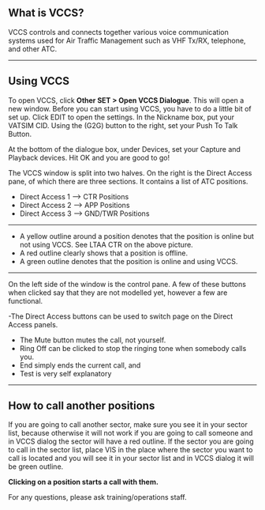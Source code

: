 ## What is VCCS?

VCCS controls and connects together various voice communication systems used for Air Traffic Management such as VHF Tx/RX, telephone, and other ATC.

---
## Using VCCS
To open VCCS, click **Other SET > Open VCCS Dialogue**. This will open a new window.
Before you can start using VCCS, you have to do a little bit of set up. Click EDIT to open the settings. In the Nickname box, put your VATSIM CID. Using the (G2G) button to the right, set your Push To Talk Button. 

At the bottom of the dialogue box, under Devices, set your Capture and Playback devices. Hit OK and you are good to go!

The VCCS window is split into two halves. On the right is the Direct Access pane, of which there are three sections. It contains a list of ATC positions.

- Direct Access 1 --> CTR Positions
- Direct Access 2 --> APP Positions
- Direct Access 3 --> GND/TWR Positions

---

- A yellow outline around a position denotes that the position is online but not using VCCS. See LTAA CTR on the above picture.
- A red outline clearly shows that a position is offline.
- A green outline denotes that the position is online and using VCCS. 

---

On the left side of the window is the control pane. A few of these buttons when 
clicked say that they are not modelled yet, however a few are functional.

-The Direct Access buttons can be used to switch page on the Direct Access panels. 
- The Mute button mutes the call, not yourself.
- Ring Off can be clicked to stop the ringing tone when somebody calls you.
- End simply ends the current call, and
- Test is very self explanatory

---
## How to call another positions
If you are going to call another sector, make sure you see it in your sector list, because otherwise it will not work if you are going to call someone and in VCCS dialog the sector will have a red outline. If the sector you are going to call in the sector list, place VIS in the place where the sector you want to call is located and you will see it in your sector list and in VCCS dialog it will be green outline.

**Clicking on a position starts a call with them.**

For any questions, please ask training/operations staff.